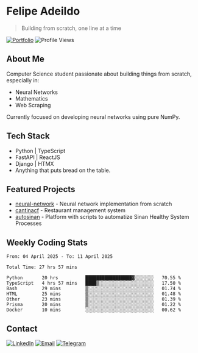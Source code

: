 # Felipe Adeildo
> Building from scratch, one line at a time

[![Portfolio](https://img.shields.io/badge/Portfolio-felipeadeildo.com-FF6B6B?style=flat-square&logo=firefox&logoColor=white)](https://felipeadeildo.com)
![Profile Views](https://komarev.com/ghpvc/?username=felipeadeildo&style=flat-square&color=FF6B6B)

## About Me
Computer Science student passionate about building things from scratch, especially in:
- Neural Networks
- Mathematics
- Web Scraping

Currently focused on developing neural networks using pure NumPy.

## Tech Stack
- Python  | TypeScript
- FastAPI | ReactJS
- Django  | HTMX
- Anything that puts bread on the table.

## Featured Projects
- [neural-network](https://github.com/felipeadeildo/neural-network) - Neural network implementation from scratch
- [cantinacf](https://github.com/felipeadeildo/cantinacf) - Restaurant management system
- [autosinan](https://github.com/felipeadeildo/autosinan) - Platform with scripts to automatize Sinan Healthy System Processes

## Weekly Coding Stats
<!--START_SECTION:waka-->

```ansi
From: 04 April 2025 - To: 11 April 2025

Total Time: 27 hrs 57 mins

Python       20 hrs          █████████████████▓░░░░░░░   70.55 %
TypeScript   4 hrs 57 mins   ████▒░░░░░░░░░░░░░░░░░░░░   17.50 %
Bash         29 mins         ▒░░░░░░░░░░░░░░░░░░░░░░░░   01.74 %
HTML         25 mins         ▒░░░░░░░░░░░░░░░░░░░░░░░░   01.48 %
Other        23 mins         ▒░░░░░░░░░░░░░░░░░░░░░░░░   01.39 %
Prisma       20 mins         ▒░░░░░░░░░░░░░░░░░░░░░░░░   01.22 %
Docker       10 mins         ░░░░░░░░░░░░░░░░░░░░░░░░░   00.62 %
```

<!--END_SECTION:waka-->

## Contact
[![LinkedIn](https://img.shields.io/badge/LinkedIn-felipeadeildo-0077B5?style=flat-square&logo=linkedin&logoColor=white)](https://linkedin.com/in/felipeadeildo)
[![Email](https://img.shields.io/badge/Email-contato@felipeadeildo.com-D14836?style=flat-square&logo=gmail&logoColor=white)](mailto:contato@felipeadeildo.com)
[![Telegram](https://img.shields.io/badge/Telegram-felipeadeildo-2CA5E0?style=flat-square&logo=telegram&logoColor=white)](https://t.me/felipeadeildo)
